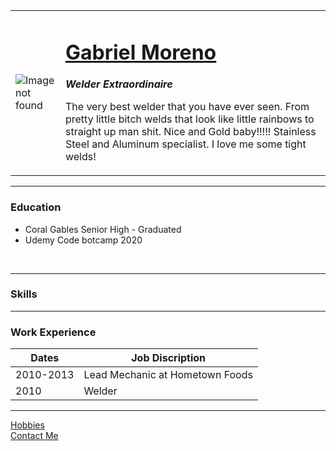 <!DOCTYPE html>
<html lang="en" dir="ltr">
  <head>
    <meta charset="utf-8">
    <title>Gabriel Moreno</title>
  </head>
  <body>
    <table cellspacing=20>
      <tr>
        <td><img
            src="https://scontent.fmia1-2.fna.fbcdn.net/v/t1.0-9/69082660_10218538824009256_6758395223694376960_n.jpg?_nc_cat=104&_nc_sid=09cbfe&_nc_ohc=R04eXUwXTMoAX_aHQSV&_nc_ht=scontent.fmia1-2.fna&oh=960837ba7b775576ee8af23a29d0f5cd&oe=5F98F720"
            Alt="Image not found"></td>
        <td>
          <h1><a href="https://www.facebook.com/ErbalistLLC">Gabriel Moreno</a></h1>
          <p>
            <em><strong>Welder Extraordinaire</strong></em><br />
          </p>
          <p>
            The very best welder that you have ever seen. From pretty little bitch
            welds that look like little rainbows to straight up man shit. Nice and
            Gold baby!!!!! Stainless Steel and Aluminum specialist. I love me some
            tight welds!
          </p>
        </td>
      </tr>
    </table>
    <hr />
    <h3>Education</h3>
    <p>
    <ul>
      <li>Coral Gables Senior High - Graduated</li>
      <li>Udemy Code botcamp 2020</li>
    </ul>
    <br />
    <hr>
    <h3>Skills</h3>
    <hr />
    <h3>Work Experience</h3>
    <table cellspacing="10">
      <thead>
        <tr>
          <th>Dates</th>
          <th>Job Discription</th>
        </tr>
      </thead>
      <tbody>
        <tr>
          <td>2010-2013</td>
          <td>Lead Mechanic at Hometown Foods</td>
        </tr>
        <tr>
          <td>2010</td>
          <td>Welder</td>
        </tr>
      </tbody>
      <tfoot>
      </tfoot>
    </table>
    <hr>
    <a href="Hobbies.html">Hobbies</a>
    <br />
    <a href="Contact.html">Contact Me</a>
    </p>
  </body>
</html>
